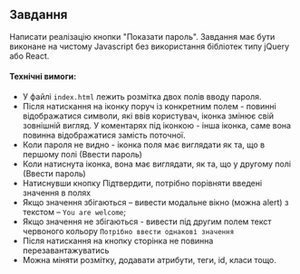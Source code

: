 ## Завдання

Написати реалізацію кнопки "Показати пароль". Завдання має бути виконане на чистому Javascript без використання бібліотек типу jQuery або React.

#### Технічні вимоги:
- У файлі `index.html` лежить розмітка двох полів вводу пароля.
- Після натискання на іконку поруч із конкретним полем - повинні відображатися символи, які ввів користувач, іконка змінює свій зовнішній вигляд. У коментарях під іконкою - інша іконка, саме вона повинна відображатися замість поточної.
- Коли пароля не видно - іконка поля має виглядати як та, що в першому полі (Ввести пароль)
- Коли натиснута іконка, вона має виглядати, як та, що у другому полі (Ввести пароль)
- Натиснувши кнопку Підтвердити, потрібно порівняти введені значення в полях
- Якщо значення збігаються – вивести модальне вікно (можна alert) з текстом – `You are welcome`;
- Якщо значення не збігаються - вивести під другим полем текст червоного кольору `Потрібно ввести однакові значення`
- Після натискання на кнопку сторінка не повинна перезавантажуватись
- Можна міняти розмітку, додавати атрибути, теги, id, класи тощо.
